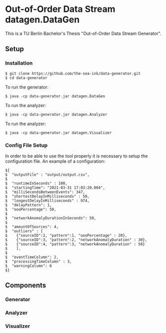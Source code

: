 # Out-of-Order Data Stream datagen.DataGen

This is a TU Berlin Bachelor's Thesis "Out-of-Order Data Stream Generator". 

## Setup
### Installation
```
$ git clone https://github.com/the-sea-ink/data-generator.git
$ cd data-generator
```
To run the generator: 
```
$ java -cp data-generator.jar datagen.DataGen
```
To run the analyzer: 
```
$ java -cp data-generator.jar datagen.Analyzer
```
To run the analyzer: 
```
$ java -cp data-generator.jar datagen.Visualizer 
```

### Config File Setup
In order to be able to use the tool properly it is necessary to setup the configuration file. 
An example of a configuration:
```
${
$  "outputFile" : "output/output.csv",
$
$  "runtimeInSeconds" : 100,
$  "startingTime": "2021-03-31 17:03:20.004",
$  "milliSecondsBetweenEvents": 347,
$  "shortestDelayInMilliseconds" : 50,
$  "longestDelayInMilliseconds" : 974,
$  "delayPattern": 1,
$  "oooPercentage": 50,
$
$  "networkAnomalyDurationInSeconds": 50,
$
$  "amountOfSources": 4,
$  "outliers" : [
$    {"sourceID":2, "pattern":1, "oooPercentage" : 20},
$    {"sourceID":3, "pattern":2, "networkAnomalyDuration" : 30},
$    {"sourceID":4, "pattern":3, "networkAnomalyDuration" : 50}
$    ],
$
$  "eventTimeColumn": 2,
$  "processingTimeColumn" : 3,
$  "warningColumn": 6
$} 
```
## Components
### Generator
### Analyzer
### Visualizer 
